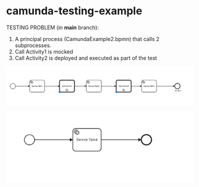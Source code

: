 # camunda-testing-example

TESTING PROBLEM (in **main** branch):
1. A principal process (CamundaExample2.bpmn) that calls 2 subprocesses.
2. Call Activity1 is mocked
3. Call Activity2 is deployed and executed as part of the test   

![Camunda principal process](model-principal.png)

![Camunda second sub-process](model-subprocess2.png)
